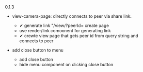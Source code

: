 0.1.3
- view-camera-page: directly connects to peer via share link.
    - ✔ generate link "/view/?peerId=<local-peer-id> create page
    - use render/link comoonent for generating link
    - ✔ crewte view page that gets peer id from query string and connects to peer

- add close button to menu
    - add close button
    - hide menu component on clicking close button


